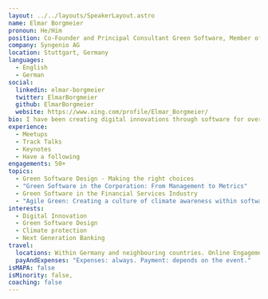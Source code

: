 ```yaml
---
layout: ../../layouts/SpeakerLayout.astro
name: Elmar Borgmeier
pronoun: He/Him
position: Co-Founder and Principal Consultant Green Software, Member of the GSF Standards Group
company: Syngenio AG
location: Stuttgart, Germany
languages:
  - English
  - German
social:
  linkedin: elmar-borgmeier
  twitter: ElmarBorgmeier
  github: ElmarBorgmeier
  website: https://www.xing.com/profile/Elmar_Borgmeier/
bio: I have been creating digital innovations through software for over 20 years. To this end, I co-founded Syngenio AG, Germany, in 2001. The focus of my work has mostly been the financial sector. Since 2007, I have been designing dedicated FinTech solutions with Syngenio and supporting banks in their digital transformation - through technology, but also through cultural change towards agile methods and lean startup approaches. I am also regularly invited to speak on these topics. Both at management events such as the Innovations For Banks conference, at sustainability events such as the Green World Tour or technology conferences such as W-JAX. In addition, I participate as keynote speaker in webinars of different companies. In the 2010s, I wrote the blog NextGenerationFinance, which was voted one of the ten most important finance blogs in Germany. Privately, I have always been climate-conscious and use car sharing, for example. That's why I was thrilled to be able to be part of the Green Software Design initiative. Here I communicate in particular on topics relevant to corporate management, sustainability officers and IT management.
experience:
  - Meetups
  - Track Talks
  - Keynotes
  - Have a following
engagements: 50+
topics:
  - Green Software Design - Making the right choices
  - "Green Software in the Corporation: From Management to Metrics"
  - Green Software in the Financial Services Industry
  - "Agile Green: Creating a culture of climate awareness within software engineering teams"
interests:
  - Digital Innovation
  - Green Software Design
  - Climate protection
  - Next Generation Banking
travel:
  locations: Within Germany and neighbouring countries. Online Engagements worldwide.
  payAndExpenses: "Expenses: always. Payment: depends on the event."
isMAPA: false
isMinority: false,
coaching: false
---
```

